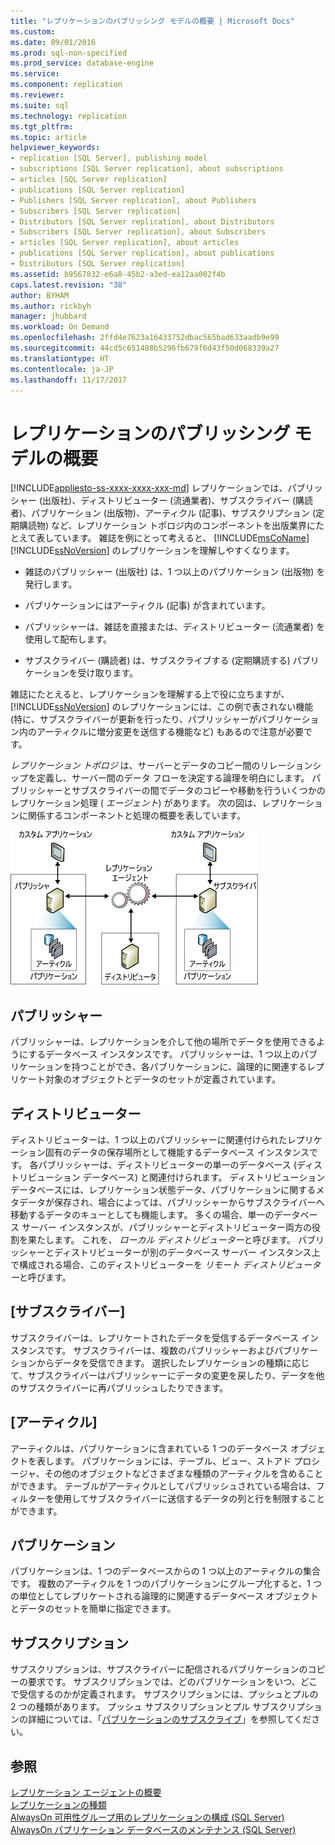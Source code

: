 ```yaml
---
title: "レプリケーションのパブリッシング モデルの概要 | Microsoft Docs"
ms.custom: 
ms.date: 09/01/2016
ms.prod: sql-non-specified
ms.prod_service: database-engine
ms.service: 
ms.component: replication
ms.reviewer: 
ms.suite: sql
ms.technology: replication
ms.tgt_pltfrm: 
ms.topic: article
helpviewer_keywords:
- replication [SQL Server], publishing model
- subscriptions [SQL Server replication], about subscriptions
- articles [SQL Server replication]
- publications [SQL Server replication]
- Publishers [SQL Server replication], about Publishers
- Subscribers [SQL Server replication]
- Distributors [SQL Server replication], about Distributors
- Subscribers [SQL Server replication], about Subscribers
- articles [SQL Server replication], about articles
- publications [SQL Server replication], about publications
- Distributors [SQL Server replication]
ms.assetid: b9567832-e6a8-45b2-a3ed-ea12aa002f4b
caps.latest.revision: "38"
author: BYHAM
ms.author: rickbyh
manager: jhubbard
ms.workload: On Demand
ms.openlocfilehash: 2ffd4e7623a16433752dbac565bad633aadb9e99
ms.sourcegitcommit: 44cd5c651488b5296fb679f6d43f50d068339a27
ms.translationtype: HT
ms.contentlocale: ja-JP
ms.lasthandoff: 11/17/2017
---
```

# <a name="replication-publishing-model-overview"></a>レプリケーションのパブリッシング モデルの概要
[!INCLUDE[appliesto-ss-xxxx-xxxx-xxx-md](../../../includes/appliesto-ss-xxxx-xxxx-xxx-md.md)] レプリケーションでは、パブリッシャー (出版社)、ディストリビューター (流通業者)、サブスクライバー (購読者)、パブリケーション (出版物)、アーティクル (記事)、サブスクリプション (定期購読物) など、レプリケーション トポロジ内のコンポーネントを出版業界にたとえて表しています。 雑誌を例にとって考えると、 [!INCLUDE[msCoName](../../../includes/msconame-md.md)] [!INCLUDE[ssNoVersion](../../../includes/ssnoversion-md.md)] のレプリケーションを理解しやすくなります。  
  
-   雑誌のパブリッシャー (出版社) は、1 つ以上のパブリケーション (出版物) を発行します。  
  
-   パブリケーションにはアーティクル (記事) が含まれています。  
  
-   パブリッシャーは、雑誌を直接または、ディストリビューター (流通業者) を使用して配布します。  
  
-   サブスクライバー (購読者) は、サブスクライブする (定期購読する) パブリケーションを受け取ります。  
  
 雑誌にたとえると、レプリケーションを理解する上で役に立ちますが、 [!INCLUDE[ssNoVersion](../../../includes/ssnoversion-md.md)] のレプリケーションには、この例で表されない機能 (特に、サブスクライバーが更新を行ったり、パブリッシャーがパブリケーション内のアーティクルに増分変更を送信する機能など) もあるので注意が必要です。  
  
 *レプリケーション トポロジ* は、サーバーとデータのコピー間のリレーションシップを定義し、サーバー間のデータ フローを決定する論理を明白にします。 パブリッシャーとサブスクライバーの間でデータのコピーや移動を行ういくつかのレプリケーション処理 ( *エージェント*) があります。 次の図は、レプリケーションに関係するコンポーネントと処理の概要を表しています。  
  
 ![レプリケーション コンポーネントとデータ フロー](../../../relational-databases/replication/publish/media/replintro1.gif "レプリケーション コンポーネントとデータ フロー")  
  
## <a name="publisher"></a>パブリッシャー  
 パブリッシャーは、レプリケーションを介して他の場所でデータを使用できるようにするデータベース インスタンスです。 パブリッシャーは、1 つ以上のパブリケーションを持つことができ、各パブリケーションに、論理的に関連するレプリケート対象のオブジェクトとデータのセットが定義されています。  
  
## <a name="distributor"></a>ディストリビューター  
 ディストリビューターは、1 つ以上のパブリッシャーに関連付けられたレプリケーション固有のデータの保存場所として機能するデータベース インスタンスです。 各パブリッシャーは、ディストリビューターの単一のデータベース (ディストリビューション データベース) と関連付けられます。 ディストリビューション データベースには、レプリケーション状態データ、パブリケーションに関するメタデータが保存され、場合によっては、パブリッシャーからサブスクライバーへ移動するデータのキューとしても機能します。 多くの場合、単一のデータベース サーバー インスタンスが、パブリッシャーとディストリビューター両方の役割を果たします。 これを、 *ローカル ディストリビューター*と呼びます。 パブリッシャーとディストリビューターが別のデータベース サーバー インスタンス上で構成される場合、このディストリビューターを *リモート ディストリビューター*と呼びます。  
  
## <a name="subscribers"></a>[サブスクライバー]  
 サブスクライバーは、レプリケートされたデータを受信するデータベース インスタンスです。 サブスクライバーは、複数のパブリッシャーおよびパブリケーションからデータを受信できます。 選択したレプリケーションの種類に応じて、サブスクライバーはパブリッシャーにデータの変更を戻したり、データを他のサブスクライバーに再パブリッシュしたりできます。  
  
## <a name="article"></a>[アーティクル]  
 アーティクルは、パブリケーションに含まれている 1 つのデータベース オブジェクトを表します。 パブリケーションには、テーブル、ビュー、ストアド プロシージャ、その他のオブジェクトなどさまざまな種類のアーティクルを含めることができます。 テーブルがアーティクルとしてパブリッシュされている場合は、フィルターを使用してサブスクライバーに送信するデータの列と行を制限することができます。  
  
## <a name="publication"></a>パブリケーション  
 パブリケーションは、1 つのデータベースからの 1 つ以上のアーティクルの集合です。 複数のアーティクルを 1 つのパブリケーションにグループ化すると、1 つの単位としてレプリケートされる論理的に関連するデータベース オブジェクトとデータのセットを簡単に指定できます。  
  
## <a name="subscription"></a>サブスクリプション  
 サブスクリプションは、サブスクライバーに配信されるパブリケーションのコピーの要求です。 サブスクリプションでは、どのパブリケーションをいつ、どこで受信するのかが定義されます。 サブスクリプションには、プッシュとプルの 2 つの種類があります。 プッシュ サブスクリプションとプル サブスクリプションの詳細については、「[パブリケーションのサブスクライブ](../../../relational-databases/replication/subscribe-to-publications.md)」を参照してください。  
  
## <a name="see-also"></a>参照  
 [レプリケーション エージェントの概要](../../../relational-databases/replication/agents/replication-agents-overview.md)   
 [レプリケーションの種類](../../../relational-databases/replication/types-of-replication.md)   
 [AlwaysOn 可用性グループ用のレプリケーションの構成 (SQL Server)](../../../database-engine/availability-groups/windows/configure-replication-for-always-on-availability-groups-sql-server.md)   
 [AlwaysOn パブリケーション データベースのメンテナンス (SQL Server)](../../../database-engine/availability-groups/windows/maintaining-an-always-on-publication-database-sql-server.md)  
  
  
